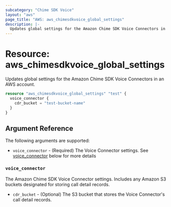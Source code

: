 ```yaml
---
subcategory: "Chime SDK Voice"
layout: "aws"
page_title: "AWS: aws_chimesdkvoice_global_settings"
description: |-
  Updates global settings for the Amazon Chime SDK Voice Connectors in an AWS account.
---
```


# Resource: aws_chimesdkvoice_global_settings

Updates global settings for the Amazon Chime SDK Voice Connectors in an AWS account.

```terraform
resource "aws_chimesdkvoice_global_settings" "test" {
  voice_connector {
    cdr_bucket = "test-bucket-name"
  }
}
```

## Argument Reference

The following arguments are supported:

* `voice_connector` - (Required) The Voice Connector settings. See [voice_connector](#voice_connector) below for more details

### `voice_connector`

The Amazon Chime SDK Voice Connector settings. Includes any Amazon S3 buckets designated for storing call detail records.

* `cdr_bucket` - (Optional) The S3 bucket that stores the Voice Connector's call detail records.
